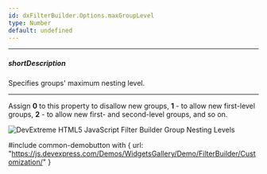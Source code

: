 ```yaml
---
id: dxFilterBuilder.Options.maxGroupLevel
type: Number
default: undefined
---
```

---
##### shortDescription
Specifies groups' maximum nesting level.

---
Assign **0** to this property to disallow new groups, **1** - to allow new first-level groups, **2** - to allow new first- and second-level groups, and so on.

![DevExtreme HTML5 JavaScript Filter Builder Group Nesting Levels](/images/FilterBuilder/visual_elements/group_nesting_levels.png)

#include common-demobutton with {
    url: "https://js.devexpress.com/Demos/WidgetsGallery/Demo/FilterBuilder/Customization/"
}